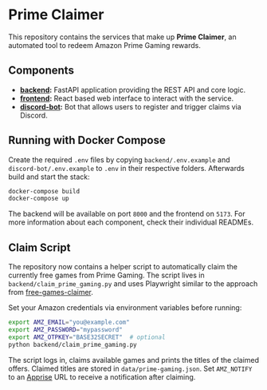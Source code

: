 # Prime Claimer

This repository contains the services that make up **Prime Claimer**, an automated tool to redeem Amazon Prime Gaming rewards.

## Components

- **[backend](backend/README.md):** FastAPI application providing the REST API and core logic.
- **[frontend](frontend/README.md):** React based web interface to interact with the service.
- **[discord-bot](discord-bot/README.md):** Bot that allows users to register and trigger claims via Discord.

## Running with Docker Compose

Create the required `.env` files by copying `backend/.env.example` and `discord-bot/.env.example` to `.env` in their respective folders. Afterwards build and start the stack:

```bash
docker-compose build
docker-compose up
```

The backend will be available on port `8000` and the frontend on `5173`. For more information about each component, check their individual READMEs.

## Claim Script

The repository now contains a helper script to automatically claim the currently
free games from Prime Gaming. The script lives in
`backend/claim_prime_gaming.py` and uses Playwright similar to the approach from
[free-games-claimer](https://github.com/vogler/free-games-claimer).

Set your Amazon credentials via environment variables before running:

```bash
export AMZ_EMAIL="you@example.com"
export AMZ_PASSWORD="mypassword"
export AMZ_OTPKEY="BASE32SECRET"  # optional
python backend/claim_prime_gaming.py
```

The script logs in, claims available games and prints the titles of the claimed
offers. Claimed titles are stored in `data/prime-gaming.json`. Set `AMZ_NOTIFY`
to an [Apprise](https://github.com/caronc/apprise) URL to receive a notification
after claiming.

